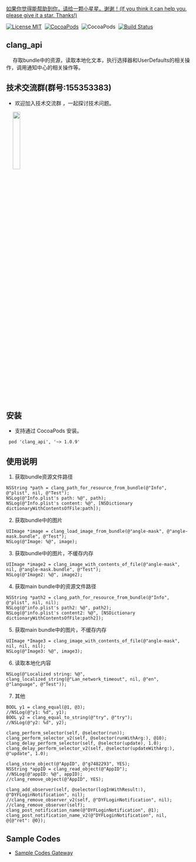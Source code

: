 [如果你觉得能帮助到你，请给一颗小星星。谢谢！(If you think it can help you, please give it a star. Thanks!)](https://github.com/dgynfi/clang_api)

[![License MIT](https://img.shields.io/badge/license-MIT-green.svg?style=flat)](LICENSE)&nbsp;
[![CocoaPods](http://img.shields.io/cocoapods/v/clang_api.svg?style=flat)](http://cocoapods.org/pods/clang_api)&nbsp;
![CocoaPods](http://img.shields.io/cocoapods/p/clang_api.svg?style=flat)&nbsp;
[![Build Status](https://travis-ci.org/dgynfi/clang_api.svg?branch=master)](https://travis-ci.org/dgynfi/clang_api)

## clang_api

&emsp; 存取bundle中的资源，读取本地化文本，执行选择器和UserDefaults的相关操作，调用通知中心的相关操作等。

## 技术交流群(群号:155353383)

- 欢迎加入技术交流群 ，一起探讨技术问题。

<div align=left>
&emsp; <img src="https://github.com/dgynfi/clang_api/raw/master/clang_api/Image/qq155353383.jpg" width="20%" />
<div />

## 安装

- 支持通过 CocoaPods 安装。

```pod install
 pod 'clang_api', '~> 1.0.9'
```

## 使用说明

 1. 获取bundle资源文件路径
 
```ObjC
NSString *path = clang_path_for_resource_from_bundle(@"Info", @"plist", nil, @"Test");
NSLog(@"Info.plist's path: %@", path);
NSLog(@"Info.plist's content: %@", [NSDictionary dictionaryWithContentsOfFile:path]);
```

 2. 获取bundle中的图片
 
```ObjC
UIImage *image = clang_load_image_from_bundle(@"angle-mask", @"angle-mask.bundle", @"Test");
NSLog(@"Image: %@", image);
```
	
 3. 获取bundle中的图片，不缓存内存
 
```ObjC
UIImage *image2 = clang_image_with_contents_of_file(@"angle-mask", nil, @"angle-mask.bundle", @"Test");
NSLog(@"Image2: %@", image2);
```

 4. 获取main bundle中的资源文件路径
 
```ObjC
NSString *path2 = clang_path_for_resource_from_bundle(@"Info", @"plist", nil, nil);
NSLog(@"info.plist's path2: %@", path2);
NSLog(@"info.plist's content2: %@", [NSDictionary dictionaryWithContentsOfFile:path2]);
```

 5. 获取main bundle中的图片，不缓存内存
 
```ObjC
UIImage *Image3 = clang_image_with_contents_of_file(@"angle-mask", nil, nil, nil);
NSLog(@"Image3: %@", image3);
```
	
 6. 读取本地化内容
 
```ObjC
NSLog(@"Localized string: %@", clang_localized_string(@"Lan_network_timeout", nil, @"en", @"language", @"Test"));
```

 7. 其他
 
```ObjC
BOOL y1 = clang_equal(@1, @3);
//NSLog(@"y1: %d", y1);
BOOL y2 = clang_equal_to_string(@"try", @"try");
//NSLog(@"y2: %d", y2);

clang_perform_selector(self, @selector(run));
clang_perform_selector_v2(self, @selector(runWithArg:), @10);
clang_delay_perform_selector(self, @selector(update), 1.0);
clang_delay_perform_selector_v2(self, @selector(updateWithArg:), @"update", 1.0);
    
clang_store_object(@"AppID", @"g7482293", YES);
NSString *appID = clang_read_object(@"AppID");
//NSLog(@"appID: %@", appID);
//clang_remove_object(@"AppID", YES);
    
clang_add_observer(self, @selector(logInWithResult:), @"DYFLoginNotification", nil);
//clang_remove_observer_v2(self, @"DYFLoginNotification", nil);
//clang_remove_observer(self);
clang_post_notification_name(@"DYFLoginNotification", @1);
clang_post_notification_name_v2(@"DYFLoginNotification", nil, @{@"ret": @0});
```

## Sample Codes

- [Sample Codes Gateway](https://github.com/dgynfi/clang_api/blob/master/clang_api/ViewController.m)

